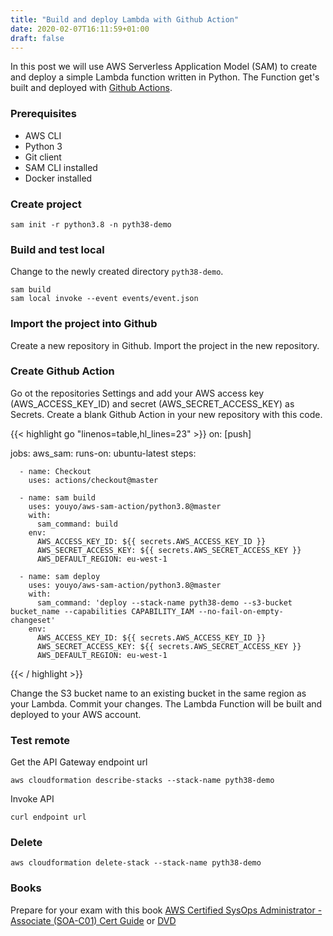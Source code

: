 ```yaml
---
title: "Build and deploy Lambda with Github Action"
date: 2020-02-07T16:11:59+01:00
draft: false
---
```


In this post we will use AWS Serverless Application Model (SAM) to create and deploy a simple Lambda function written in Python. The Function get's built and deployed with [Github Actions](https://github.com/marketplace?type=actions).

### Prerequisites
* AWS CLI
* Python 3
* Git client
* SAM CLI installed
* Docker installed


### Create project
    sam init -r python3.8 -n pyth38-demo

### Build and test local
Change to the newly created directory `pyth38-demo`.

    sam build
    sam local invoke --event events/event.json

### Import the project into Github
Create a new repository in Github. Import the project in the new repository.

### Create Github Action
Go ot the repositories Settings and add your AWS access key (AWS_ACCESS_KEY_ID) and secret (AWS_SECRET_ACCESS_KEY) as Secrets.
Create a blank Github Action in your new repository with this code.

{{< highlight go "linenos=table,hl_lines=23" >}}
on: [push]

jobs:
  aws_sam:
    runs-on: ubuntu-latest
    steps:

      - name: Checkout
        uses: actions/checkout@master

      - name: sam build
        uses: youyo/aws-sam-action/python3.8@master
        with:
          sam_command: build
        env:
          AWS_ACCESS_KEY_ID: ${{ secrets.AWS_ACCESS_KEY_ID }}
          AWS_SECRET_ACCESS_KEY: ${{ secrets.AWS_SECRET_ACCESS_KEY }}
          AWS_DEFAULT_REGION: eu-west-1

      - name: sam deploy
        uses: youyo/aws-sam-action/python3.8@master
        with:
          sam_command: 'deploy --stack-name pyth38-demo --s3-bucket bucket_name --capabilities CAPABILITY_IAM --no-fail-on-empty-changeset'
        env:
          AWS_ACCESS_KEY_ID: ${{ secrets.AWS_ACCESS_KEY_ID }}
          AWS_SECRET_ACCESS_KEY: ${{ secrets.AWS_SECRET_ACCESS_KEY }}
          AWS_DEFAULT_REGION: eu-west-1
{{< / highlight >}}

Change the S3 bucket name to an existing bucket in the same region as your Lambda. Commit your changes. The Lambda Function will be built and deployed to your AWS account.


### Test remote
Get the API Gateway endpoint url

    aws cloudformation describe-stacks --stack-name pyth38-demo

Invoke API 
    
    curl endpoint url

### Delete
    aws cloudformation delete-stack --stack-name pyth38-demo

### Books
Prepare for your exam with this book [AWS Certified SysOps Administrator - Associate (SOA-C01) Cert Guide](https://amzn.to/2tx3iDW) or [DVD](https://amzn.to/2TOdHpe)

